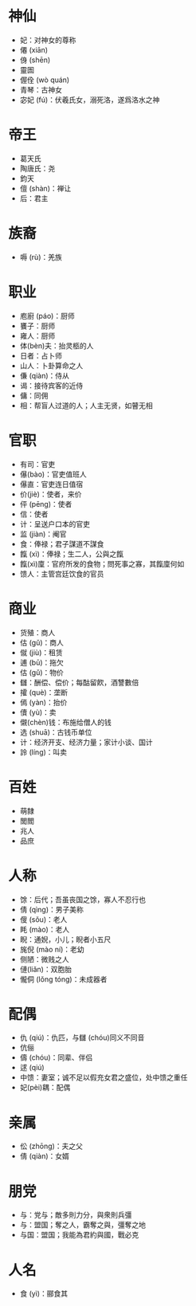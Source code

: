# 神仙
* 妃：对神女的尊称
* 僊 (xiān)
* 㑗 (shēn)
* 靈圄
* 偓佺 (wò quán)
* 青琴：古神女
* 宓妃 (fú)：伏羲氏女，溺死洛，遂爲洛水之神

# 帝王
* 葛天氏
* 陶唐氏：尧
* 鈞天
* 儃 (shàn)：禅让
* 后：君主
# 族裔
* 嗕 (rù)：羌族
# 职业
* 庖廚 (páo)：厨师
* 饔子：厨师
* 雍人：厨师
* 体(bèn)夫：抬灵柩的人
* 日者：占卜师
* 山人：卜卦算命之人
* 傔 (qiàn)：侍从
* 谒：接待宾客的近侍
* 傭：同佣
* 相：帮盲人过道的人；人主无贤，如瞽无相
# 官职
* 有司：官吏
* 儤(bào)：官吏值班人
* 儤直：官吏连日值宿
* 价(jiè)：使者，来价
* 伻 (pēng)：使者
* 信：使者
* 计：呈送户口本的官吏
* 监 (jiàn)：阉官
* 食：俸禄；君子謀道不謀食
* 餼 (xì)：俸禄；生二人，公與之餼
* 餼(xì)廩：官府所发的食物；問死事之寡，其餼廩何如
* 馈人：主管宫廷饮食的官员
# 商业
* 货殖：商人
* 估 (gǔ)：商人
* 僦 (jiù)：租赁
* 逋 (bū)：拖欠
* 估 (gǔ)：物价
* 讎：酬偿、偿价；每酤留飮，酒讐數倍
* 攉 (què)：垄断
* 傿 (yàn)：抬价
* 儥 (yù)：卖
* 儭(chèn)钱：布施给僧人的钱
* 选 (shuā)：古钱币单位
* 计：经济开支、经济力量；家计小谈、国计
* 詅 (líng)：叫卖
# 百姓
* 萌隸
* 閭閻
* 兆人
* 品庶

# 人称
* 馀：后代；吾虽丧国之馀，寡人不忍行也
* 倩 (qìng)：男子美称
* 傁 (sǒu)：老人
* 眊 (mào)：老人
* 睨：通婗，小儿；睨者小五尺
* 旄倪 (mào ní)：老幼
* 侧陋：微贱之人
* 僆(liǎn)：双胞胎
* 儱侗 (lǒng tóng)：未成器者
# 配偶
* 仇 (qiú)：仇匹，与讎 (chóu)同义不同音
* 伉俪
* 儔 (chóu)：同辈、伴侣
* 逑 (qiú)
* 中馈：妻室；诚不足以假充女君之盛位，处中馈之重任
* 妃(pèi)耦：配偶
# 亲属
* 伀 (zhōng)：夫之父
* 倩 (qiàn)：女婿
# 朋党
* 与：党与；敵多則力分，與衆則兵彊
* 与：盟国；奪之人，霸奪之與，彊奪之地
* 与国：盟国；我能為君約與國，戰必克
# 人名
* 食 (yì)：郦食其